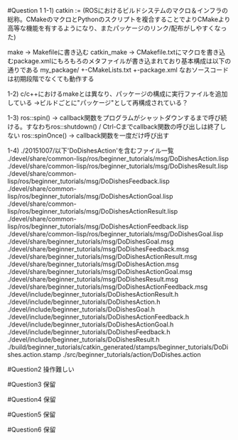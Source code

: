 #Question 1
1-1)
catkin
:= (ROSにおけるビルドシステムのマクロ＆インフラの総称。CMakeのマクロとPythonのスクリプトを複合することでよりCMakeより高等な機能を有するようになり、またパッケージのリンク/配布がしやすくなった)

make
-> Makefileに書き込む
catkin_make
-> CMakefile.txtにマクロを書き込むpackage.xmlにもろもろのメタファイルが書き込まれており基本構成は以下の通りである
  my_package/
  +-CMakeLists.txt
  +-package.xml
なおソースコードは初期段階でなくても動作する

1-2)
c/c++におけるmakeとは異なり、パッケージの構成に実行ファイルを追加している
->ビルドごとに"パッケージ"として再構成されている？

1-3)
ros::spin()
-> callback関数をプログラムがシャットダウンするまで呼び続ける。すなわちros::shutdown() / Ctrl-Cまでcallback関数の呼び出しは終了しない
ros::spinOnce()
-> callback関数を一度だけ呼び出す

1-4)
./20151007/以下'DoDishesAction'を含むファイル一覧
./devel/share/common-lisp/ros/beginner_tutorials/msg/DoDishesAction.lisp
./devel/share/common-lisp/ros/beginner_tutorials/msg/DoDishesResult.lisp
./devel/share/common-lisp/ros/beginner_tutorials/msg/DoDishesFeedback.lisp
./devel/share/common-lisp/ros/beginner_tutorials/msg/DoDishesActionGoal.lisp
./devel/share/common-lisp/ros/beginner_tutorials/msg/DoDishesActionResult.lisp
./devel/share/common-lisp/ros/beginner_tutorials/msg/DoDishesActionFeedback.lisp
./devel/share/common-lisp/ros/beginner_tutorials/msg/DoDishesGoal.lisp
./devel/share/beginner_tutorials/msg/DoDishesGoal.msg
./devel/share/beginner_tutorials/msg/DoDishesFeedback.msg
./devel/share/beginner_tutorials/msg/DoDishesActionResult.msg
./devel/share/beginner_tutorials/msg/DoDishesAction.msg
./devel/share/beginner_tutorials/msg/DoDishesActionGoal.msg
./devel/share/beginner_tutorials/msg/DoDishesResult.msg
./devel/share/beginner_tutorials/msg/DoDishesActionFeedback.msg
./devel/include/beginner_tutorials/DoDishesActionResult.h
./devel/include/beginner_tutorials/DoDishesAction.h
./devel/include/beginner_tutorials/DoDishesGoal.h
./devel/include/beginner_tutorials/DoDishesActionFeedback.h
./devel/include/beginner_tutorials/DoDishesActionGoal.h
./devel/include/beginner_tutorials/DoDishesFeedback.h
./devel/include/beginner_tutorials/DoDishesResult.h
./build/beginner_tutorials/catkin_generated/stamps/beginner_tutorials/DoDishes.action.stamp
./src/beginner_tutorials/action/DoDishes.action

#Question2
操作難しい

#Question3
保留

#Question4
保留

#Question5
保留

#Question6
保留
